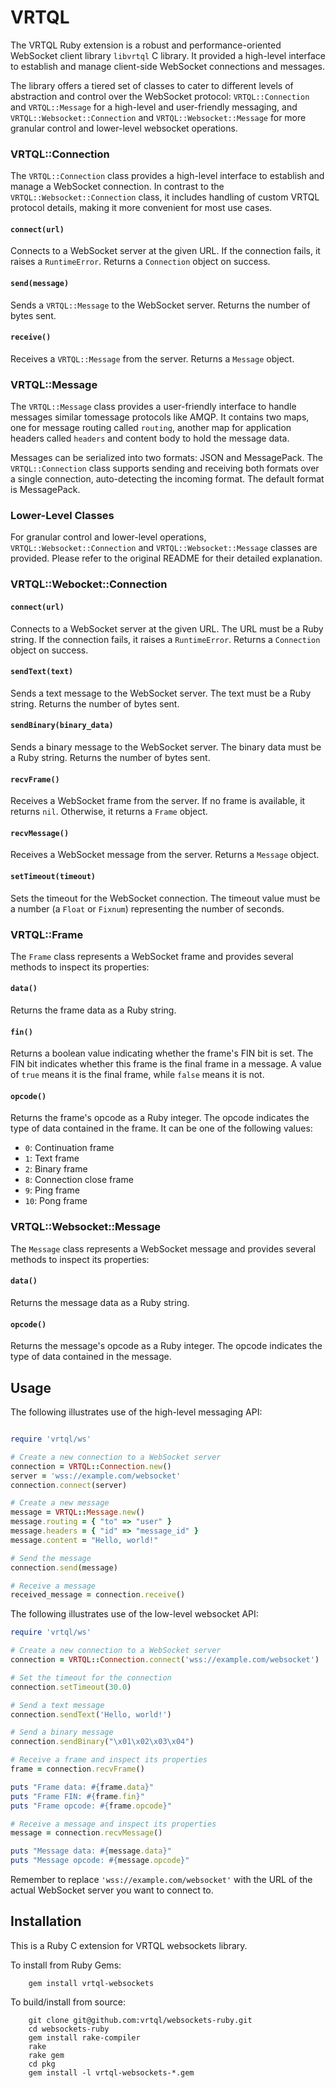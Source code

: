 # VRTQL

The VRTQL Ruby extension is a robust and performance-oriented WebSocket client
library `libvrtql` C library. It provided a high-level interface to establish
and manage client-side WebSocket connections and messages.

The library offers a tiered set of classes to cater to different levels of
abstraction and control over the WebSocket protocol: `VRTQL::Connection` and
`VRTQL::Message` for a high-level and user-friendly messaging, and
`VRTQL::Websocket::Connection` and `VRTQL::Websocket::Message` for more granular
control and lower-level websocket operations.

### VRTQL::Connection

The `VRTQL::Connection` class provides a high-level interface to establish and
manage a WebSocket connection. In contrast to the `VRTQL::Websocket::Connection`
class, it includes handling of custom VRTQL protocol details, making it more
convenient for most use cases.

#### `connect(url)`

Connects to a WebSocket server at the given URL. If the connection fails, it
raises a `RuntimeError`. Returns a `Connection` object on success.

#### `send(message)`

Sends a `VRTQL::Message` to the WebSocket server. Returns the number of bytes
sent.

#### `receive()`

Receives a `VRTQL::Message` from the server. Returns a `Message` object.

### VRTQL::Message

The `VRTQL::Message` class provides a user-friendly interface to handle messages
similar tomessage protocols like AMQP. It contains two maps, one for message
routing called `routing`, another map for application headers called `headers`
and content body to hold the message data.

Messages can be serialized into two formats: JSON and MessagePack. The
`VRTQL::Connection` class supports sending and receiving both formats over a
single connection, auto-detecting the incoming format. The default format is
MessagePack.

### Lower-Level Classes

For granular control and lower-level operations, `VRTQL::Websocket::Connection`
and `VRTQL::Websocket::Message` classes are provided. Please refer to the
original README for their detailed explanation.

### VRTQL::Webocket::Connection

#### `connect(url)`

Connects to a WebSocket server at the given URL. The URL must be a Ruby
string. If the connection fails, it raises a `RuntimeError`. Returns a
`Connection` object on success.

#### `sendText(text)`

Sends a text message to the WebSocket server. The text must be a Ruby
string. Returns the number of bytes sent.

#### `sendBinary(binary_data)`

Sends a binary message to the WebSocket server. The binary data must be a Ruby
string. Returns the number of bytes sent.

#### `recvFrame()`

Receives a WebSocket frame from the server. If no frame is available, it returns
`nil`. Otherwise, it returns a `Frame` object.

#### `recvMessage()`

Receives a WebSocket message from the server. Returns a `Message` object.

#### `setTimeout(timeout)`

Sets the timeout for the WebSocket connection. The timeout value must be a
number (a `Float` or `Fixnum`) representing the number of seconds.

### VRTQL::Frame

The `Frame` class represents a WebSocket frame and provides several methods to
inspect its properties:

#### `data()`

Returns the frame data as a Ruby string.

#### `fin()`

Returns a boolean value indicating whether the frame's FIN bit is set. The FIN
bit indicates whether this frame is the final frame in a message. A value of
`true` means it is the final frame, while `false` means it is not.

#### `opcode()`

Returns the frame's opcode as a Ruby integer. The opcode indicates the type of
data contained in the frame. It can be one of the following values:

- `0`: Continuation frame
- `1`: Text frame
- `2`: Binary frame
- `8`: Connection close frame
- `9`: Ping frame
- `10`: Pong frame

### VRTQL::Websocket::Message

The `Message` class represents a WebSocket message and provides several methods
to inspect its properties:

#### `data()`

Returns the message data as a Ruby string.

#### `opcode()`

Returns the message's opcode as a Ruby integer. The opcode indicates the type of
data contained in the message.

## Usage

The following illustrates use of the high-level messaging API:

```ruby

require 'vrtql/ws'

# Create a new connection to a WebSocket server
connection = VRTQL::Connection.new()
server = 'wss://example.com/websocket'
connection.connect(server)

# Create a new message
message = VRTQL::Message.new()
message.routing = { "to" => "user" }
message.headers = { "id" => "message_id" }
message.content = "Hello, world!"

# Send the message
connection.send(message)

# Receive a message
received_message = connection.receive()
```

The following illustrates use of the low-level websocket API:

```ruby
require 'vrtql/ws'

# Create a new connection to a WebSocket server
connection = VRTQL::Connection.connect('wss://example.com/websocket')

# Set the timeout for the connection
connection.setTimeout(30.0)

# Send a text message
connection.sendText('Hello, world!')

# Send a binary message
connection.sendBinary("\x01\x02\x03\x04")

# Receive a frame and inspect its properties
frame = connection.recvFrame()

puts "Frame data: #{frame.data}"
puts "Frame FIN: #{frame.fin}"
puts "Frame opcode: #{frame.opcode}"

# Receive a message and inspect its properties
message = connection.recvMessage()

puts "Message data: #{message.data}"
puts "Message opcode: #{message.opcode}"

```

Remember to replace `'wss://example.com/websocket'` with the URL of the actual
WebSocket server you want to connect to.

## Installation

This is a Ruby C extension for VRTQL websockets library.

To install from Ruby Gems:

```
    gem install vrtql-websockets
```

To build/install from source:

```
    git clone git@github.com:vrtql/websockets-ruby.git
    cd websockets-ruby
    gem install rake-compiler
    rake
    rake gem
    cd pkg
    gem install -l vrtql-websockets-*.gem
```
